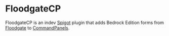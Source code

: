 # FloodgateCP
FloodgateCP is an indev [Spigot](https://www.spigotmc.org/) plugin that adds Bedrock Edition forms from [Floodgate](https://github.com/GeyserMC/Floodgate) to [CommandPanels](https://www.spigotmc.org/resources/command-panels-custom-guis.67788/).

